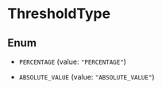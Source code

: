 

# ThresholdType

## Enum


* `PERCENTAGE` (value: `"PERCENTAGE"`)

* `ABSOLUTE_VALUE` (value: `"ABSOLUTE_VALUE"`)



